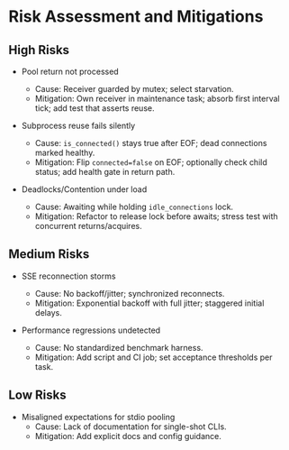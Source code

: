 # Risk Assessment and Mitigations

## High Risks

- Pool return not processed
  - Cause: Receiver guarded by mutex; select starvation.
  - Mitigation: Own receiver in maintenance task; absorb first interval tick; add test that asserts reuse.

- Subprocess reuse fails silently
  - Cause: `is_connected()` stays true after EOF; dead connections marked healthy.
  - Mitigation: Flip `connected=false` on EOF; optionally check child status; add health gate in return path.

- Deadlocks/Contention under load
  - Cause: Awaiting while holding `idle_connections` lock.
  - Mitigation: Refactor to release lock before awaits; stress test with concurrent returns/acquires.

## Medium Risks

- SSE reconnection storms
  - Cause: No backoff/jitter; synchronized reconnects.
  - Mitigation: Exponential backoff with full jitter; staggered initial delays.

- Performance regressions undetected
  - Cause: No standardized benchmark harness.
  - Mitigation: Add script and CI job; set acceptance thresholds per task.

## Low Risks

- Misaligned expectations for stdio pooling
  - Cause: Lack of documentation for single-shot CLIs.
  - Mitigation: Add explicit docs and config guidance.

